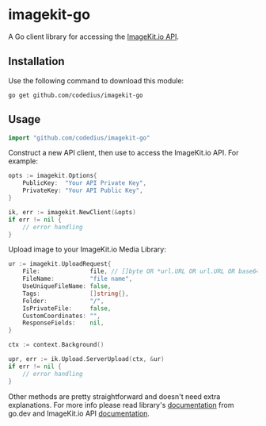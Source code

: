 # imagekit-go
A Go client library for accessing the [ImageKit.io API](https://docs.imagekit.io).

## Installation
Use the following command to download this module:
```
go get github.com/codedius/imagekit-go
```

## Usage
```go
import "github.com/codedius/imagekit-go"
```
Construct a new API client, then use to access the ImageKit.io API. For example:
```go
opts := imagekit.Options{
    PublicKey:  "Your API Private Key",
    PrivateKey: "Your API Public Key",
}

ik, err := imagekit.NewClient(&opts)
if err != nil {
    // error handling
}
```
Upload image to your ImageKit.io Media Library:
```go
ur := imagekit.UploadRequest{
    File:              file, // []byte OR *url.URL OR url.URL OR base64 string
    FileName:          "file name",
    UseUniqueFileName: false,
    Tags:              []string{},
    Folder:            "/",
    IsPrivateFile:     false,
    CustomCoordinates: "",
    ResponseFields:    nil,
}

ctx := context.Background()

upr, err := ik.Upload.ServerUpload(ctx, &ur)
if err != nil {
    // error handling
}
```
Other methods are pretty straightforward and doesn't need extra explanations. For more info please read library's [documentation](https://pkg.go.dev/github.com/vlepeshev/imagekit-go?tab=doc) from go.dev and ImageKit.io API [documentation](https://docs.imagekit.io).
